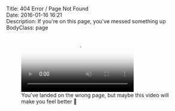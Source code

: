 Title: 404 Error / Page Not Found  
Date: 2016-01-16 16:21  
Description: If you're on this page, you've messed something up  
BodyClass: page  

<figure>
	<video src="https://d.pr/v/TpTRvr+" type="video/mp4" poster="https://d.pr/i/j1iS6A+" autoplay loop muted >
	If you can't play this, your browser sucks.
	</video>
	<figcaption>You've landed on the wrong page, but maybe this video will make you feel better 🐺</figcaption>
</figure>
